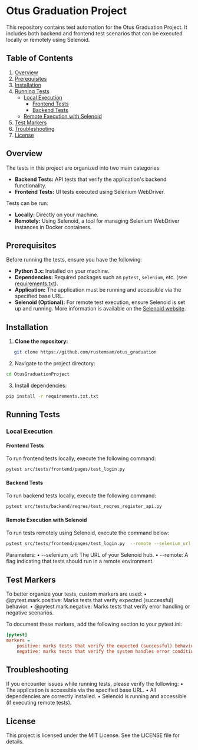 # Otus Graduation Project

This repository contains test automation for the Otus Graduation Project. It includes both backend and frontend test
scenarios that can be executed locally or remotely using Selenoid.

## Table of Contents

1. [Overview](#overview)
2. [Prerequisites](#prerequisites)
3. [Installation](#installation)
4. [Running Tests](#running-tests)
    - [Local Execution](#local-execution)
        - [Frontend Tests](#frontend-tests)
        - [Backend Tests](#backend-tests)
    - [Remote Execution with Selenoid](#remote-execution-with-selenoid)
5. [Test Markers](#test-markers)
6. [Troubleshooting](#troubleshooting)
7. [License](#license)

## Overview

The tests in this project are organized into two main categories:

- **Backend Tests:** API tests that verify the application's backend functionality.
- **Frontend Tests:** UI tests executed using Selenium WebDriver.

Tests can be run:

- **Locally:** Directly on your machine.
- **Remotely:** Using Selenoid, a tool for managing Selenium WebDriver instances in Docker containers.

## Prerequisites

Before running the tests, ensure you have the following:

- **Python 3.x:** Installed on your machine.
- **Dependencies:** Required packages such as `pytest`, `selenium`, etc. (see [requirements.txt](requirements.txt)).
- **Application:** The application must be running and accessible via the specified base URL.
- **Selenoid (Optional):** For remote test execution, ensure Selenoid is set up and running. More information is
  available on the [Selenoid website](https://aerokube.com/selenoid/latest/).

## Installation

1. **Clone the repository:**

```bash
   git clone https://github.com/rustemsam/otus_graduation
```

2. Navigate to the project directory:

```bash
cd OtusGraduationProject
```

3. Install dependencies:

```bash
pip install -r requirements.txt.txt
```

## Running Tests

### Local Execution

#### Frontend Tests

To run frontend tests locally, execute the following command:

```bash
pytest src/tests/frontend/pages/test_login.py
```

#### Backend Tests

To run backend tests locally, execute the following command:

```bash
pytest src/tests/backend/reqres/test_reqres_register_api.py
```

#### Remote Execution with Selenoid

To run tests remotely using Selenoid, execute the command below:

```bash
pytest src/tests/frontend/pages/test_login.py  --remote --selenium_url http://localhost:4444/wd/hub
```

Parameters:
• --selenium_url: The URL of your Selenoid hub.
• --remote: A flag indicating that tests should run in a remote environment.

##  Test Markers

To better organize your tests, custom markers are used:
• @pytest.mark.positive: Marks tests that verify expected (successful) behavior.
• @pytest.mark.negative: Marks tests that verify error handling or negative scenarios.

To document these markers, add the following section to your pytest.ini:

```ini
[pytest]
markers =
    positive: marks tests that verify the expected (successful) behavior under normal conditions.
    negative: marks tests that verify the system handles error conditions or invalid inputs gracefully.
```

## Troubleshooting

If you encounter issues while running tests, please verify the following:
• The application is accessible via the specified base URL.
• All dependencies are correctly installed.
• Selenoid is running and accessible (if executing remote tests).

## License

This project is licensed under the MIT License. See the LICENSE file for details.